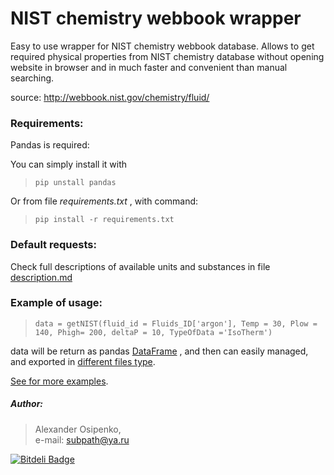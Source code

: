 # NIST chemistry webbook wrapper
Easy to use wrapper for NIST chemistry webbook database. Allows to get required physical properties from NIST chemistry database without opening website in browser and in much faster and convenient than manual searching.  

source: http://webbook.nist.gov/chemistry/fluid/

### Requirements:
Pandas is required:

You can simply install it with
> ` pip unstall pandas `

Or from file *requirements.txt* , with command:
> ` pip install -r requirements.txt `

### Default requests:

Check full descriptions of available units and substances in file [description.md](https://github.com/subpath/NIST_chemistry_webbook_wrapper/blob/master/description.md)


### Example of usage:

>  `data = getNIST(fluid_id = Fluids_ID['argon'], Temp = 30, Plow = 140, Phigh= 200, deltaP = 10, TypeOfData ='IsoTherm')`

data will be return as pandas [DataFrame](http://pandas.pydata.org/pandas-docs/stable/generated/pandas.DataFrame.html) , and then can easily managed, and exported in [different files type](http://pandas.pydata.org/pandas-docs/stable/io.html).


[See for more examples](https://github.com/subpath/NIST_chemistry_webbook_wrapper/tree/master/examples).


##### Author:                                                                                                                                               
> Alexander Osipenko,     
> e-mail: subpath@ya.ru



[![Bitdeli Badge](https://d2weczhvl823v0.cloudfront.net/subpath/nist_chemistry_webbook_wrapper/trend.png)](https://bitdeli.com/free "Bitdeli Badge")

